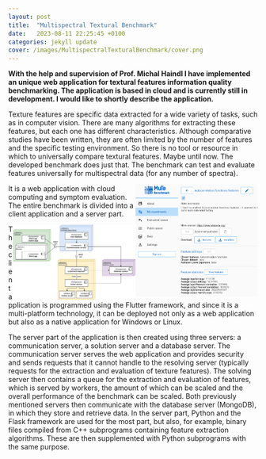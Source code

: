 ```yaml
---
layout: post
title:  "Multispectral Textural Benchmark"
date:   2023-08-11 22:25:45 +0100
categories: jekyll update
cover: /images/MultispectralTexturalBenchmark/cover.png
---
```


**With the help and supervision of Prof. Michal Haindl I have implemented an unique web application for textural features information quality benchmarking. The application is based in cloud and is currently still in development. I would like to shortly describe the application.**  

Texture features are specific data extracted for a wide variety of tasks, such as in computer vision. There are many algorithms for extracting these features, but each one has different characteristics. Although comparative studies have been written, they are often limited by the number of features and the specific testing environment. So there is no tool or resource in which to universally compare textural features. Maybe until now. The developed benchmark does just that. The benchmark can test and evaluate features universally for multispectral data (for any number of spectra).

<img style="float:right;" src="/images/MultispectralTexturalBenchmark/mute_exp.png" width="49%">

It is a web application with cloud computing and symptom evaluation. The entire benchmark is divided into a client application and a server part.

<img style="float:right;" src="/images/MultispectralTexturalBenchmark/MUTE-system-architecture.drawio.png" width="49%">

The client application is programmed using the Flutter framework, and since it is a multi-platform technology, it can be deployed not only as a web application but also as a native application for Windows or Linux.

The server part of the application is then created using three servers: a communication server, a solution server and a database server. The communication server serves the web application and provides security and sends requests that it cannot handle to the resolving server (typically requests for the extraction and evaluation of texture features). The solving server then contains a queue for the extraction and evaluation of features, which is served by workers, the amount of which can be scaled and the overall performance of the benchmark can be scaled. Both previously mentioned servers then communicate with the database server (MongoDB), in which they store and retrieve data. In the server part, Python and the Flask framework are used for the most part, but also, for example, binary files compiled from C++ subprograms containing feature extraction algorithms. These are then supplemented with Python subprograms with the same purpose.